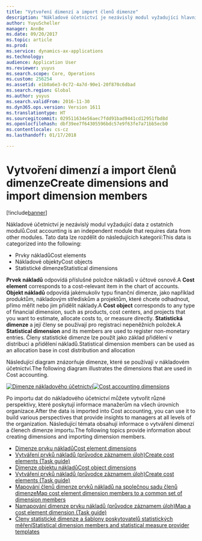 ```yaml
---
title: "Vytvoření dimenzí a import členů dimenze"
description: "Nákladové účetnictví je nezávislý modul vyžadující hlavní data z ostatních modulů."
author: YuyuScheller
manager: AnnBe
ms.date: 09/20/2017
ms.topic: article
ms.prod: 
ms.service: dynamics-ax-applications
ms.technology: 
audience: Application User
ms.reviewer: yuyus
ms.search.scope: Core, Operations
ms.custom: 256254
ms.assetid: e1b0a6e3-0c72-4a7d-90e1-20f870c6dbad
ms.search.region: Global
ms.author: yuyus
ms.search.validFrom: 2016-11-30
ms.dyn365.ops.version: Version 1611
ms.translationtype: HT
ms.sourcegitcommit: 029511634e56aec7fdd91bad9441cd12951fbd8d
ms.openlocfilehash: dbf39ee7f64305596bdc57e9f63fe7a71bb5ecb0
ms.contentlocale: cs-cz
ms.lasthandoff: 01/17/2018

---
```


# <a name="create-dimensions-and-import-dimension-members"></a><span data-ttu-id="92d94-103">Vytvoření dimenzí a import členů dimenze</span><span class="sxs-lookup"><span data-stu-id="92d94-103">Create dimensions and import dimension members</span></span>

[!include[banner](../includes/banner.md)]

<span data-ttu-id="92d94-104">Nákladové účetnictví je nezávislý modul vyžadující data z ostatních modulů.</span><span class="sxs-lookup"><span data-stu-id="92d94-104">Cost accounting is an independent module that requires data from other modules.</span></span> <span data-ttu-id="92d94-105">Tato data lze rozdělit do následujících kategorií:</span><span class="sxs-lookup"><span data-stu-id="92d94-105">This data is categorized into the following:</span></span>

-  <span data-ttu-id="92d94-106">Prvky nákladů</span><span class="sxs-lookup"><span data-stu-id="92d94-106">Cost elements</span></span>
-  <span data-ttu-id="92d94-107">Nákladové objekty</span><span class="sxs-lookup"><span data-stu-id="92d94-107">Cost objects</span></span>
-  <span data-ttu-id="92d94-108">Statistické dimenze</span><span class="sxs-lookup"><span data-stu-id="92d94-108">Statistical dimensions</span></span>

<span data-ttu-id="92d94-109">**Prvek nákladů** odpovídá příslušné položce nákladů v účtové osnově.</span><span class="sxs-lookup"><span data-stu-id="92d94-109">A **Cost element** corresponds to a cost-relevant item in the chart of accounts.</span></span> <span data-ttu-id="92d94-110">**Objekt nákladů** odpovídá jakémukoliv typu finanční dimenze, jako například produktům, nákladovým střediskům a projektům, které chcete odhadnout, přímo měřit nebo jim přidělit náklady.</span><span class="sxs-lookup"><span data-stu-id="92d94-110">A **Cost object** corresponds to any type of financial dimension, such as products, cost centers, and projects that you want to estimate, allocate costs to, or measure directly.</span></span> <span data-ttu-id="92d94-111">**Statistická dimenze** a její členy se používají pro registraci nepeněžních položek.</span><span class="sxs-lookup"><span data-stu-id="92d94-111">A **Statistical dimension** and its members are used to register non-monetary entries.</span></span> <span data-ttu-id="92d94-112">Členy statistické dimenze lze použít jako základ přidělení v distribuci a přidělení nákladů.</span><span class="sxs-lookup"><span data-stu-id="92d94-112">Statistical dimension members can be used as an allocation base in cost distribution and allocation</span></span> 

<span data-ttu-id="92d94-113">Následující diagram znázorňuje dimenze, které se používají v nákladovém účetnictví.</span><span class="sxs-lookup"><span data-stu-id="92d94-113">The following diagram illustrates the dimensions that are used in Cost accounting.</span></span>

<span data-ttu-id="92d94-114">[![Dimenze nákladového účetnictví](./media/cost-eos-dimensions.png)](./media/cost-eos-dimensions.png)</span><span class="sxs-lookup"><span data-stu-id="92d94-114">[![Cost accounting dimensions](./media/cost-eos-dimensions.png)](./media/cost-eos-dimensions.png)</span></span>

<span data-ttu-id="92d94-115">Po importu dat do nákladového účetnictví můžete vytvořit různé perspektivy, které poskytují informace manažerům na všech úrovních organizace.</span><span class="sxs-lookup"><span data-stu-id="92d94-115">After the data is imported into Cost accounting, you can use it to build various perspectives that provide insights to managers at all levels of the organization.</span></span> <span data-ttu-id="92d94-116">Následující témata obsahují informace o vytváření dimenzí a členech dimenze importu.</span><span class="sxs-lookup"><span data-stu-id="92d94-116">The following topics provide information about creating dimensions and importing dimension members.</span></span> 

-  [<span data-ttu-id="92d94-117">Dimenze prvku nákladů</span><span class="sxs-lookup"><span data-stu-id="92d94-117">Cost element dimensions</span></span>](cost-elements.md)
-  [<span data-ttu-id="92d94-118">Vytváření prvků nákladů (průvodce záznamem úloh)</span><span class="sxs-lookup"><span data-stu-id="92d94-118">Create cost elements (Task guide)</span></span>](./tasks/create-cost-elements.md)
-  [<span data-ttu-id="92d94-119">Dimenze objektu nákladů</span><span class="sxs-lookup"><span data-stu-id="92d94-119">Cost object dimensions</span></span>](cost-objects.md)
-  [<span data-ttu-id="92d94-120">Vytváření prvků nákladů (průvodce záznamem úloh)</span><span class="sxs-lookup"><span data-stu-id="92d94-120">Create cost elements (Task guide)</span></span>](./tasks/create-cost-objects.md)
-  [<span data-ttu-id="92d94-121">Mapování členů dimenze prvků nákladů na společnou sadu členů dimenze</span><span class="sxs-lookup"><span data-stu-id="92d94-121">Map cost element dimension members to a common set of dimension members</span></span>](map-cost-elements-dimension-members.md)
-  [<span data-ttu-id="92d94-122">Namapování dimenze prvku nákladů (průvodce záznamem úloh)</span><span class="sxs-lookup"><span data-stu-id="92d94-122">Map a cost element dimension (Task guide)</span></span>](./tasks/map-cost-element-dimension.md)
-  [<span data-ttu-id="92d94-123">Členy statistické dimenze a šablony poskytovatelů statistických měření</span><span class="sxs-lookup"><span data-stu-id="92d94-123">Statistical dimension members and statistical measure provider templates</span></span>](statistical-measure-provider-template.md)







